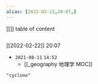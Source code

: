 ```yaml
---
alias: [2022-02-22,20:07,]
---
```

[[]]
table of content
```toc
```

[[2022-02-22]] 20:07

- `2021-08-11`  `14:52`
	- [[_geography 地理学 MOC]]
```query 2022-02-22 20:07
"cyclone"
```